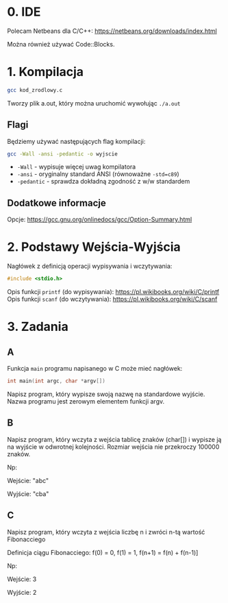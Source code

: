 # 0. IDE

Polecam Netbeans dla C/C++: https://netbeans.org/downloads/index.html

Można również używać Code::Blocks.

# 1. Kompilacja
```bash
gcc kod_zrodlowy.c
```

Tworzy plik a.out, który można uruchomić wywołując `./a.out`


## Flagi
Będziemy używać następujących flag kompilacji:
```bash
gcc -Wall -ansi -pedantic -o wyjscie
```

* `-Wall` - wypisuje więcej uwag kompilatora
* `-ansi` - oryginalny standard ANSI (równoważne `-std=c89`)
* `-pedantic` - sprawdza dokładną zgodność z w/w standardem



## Dodatkowe informacje
Opcje: https://gcc.gnu.org/onlinedocs/gcc/Option-Summary.html

# 2. Podstawy Wejścia-Wyjścia
Nagłówek z definicją operacji wypisywania i wczytywania:
```c
#include <stdio.h>
```

Opis funkcji `printf` (do wypisywania): https://pl.wikibooks.org/wiki/C/printf
Opis funkcji `scanf` (do wczytywania): https://pl.wikibooks.org/wiki/C/scanf

# 3. Zadania
## A
Funkcja `main` programu napisanego w C może mieć nagłówek:
```c
int main(int argc, char *argv[])
```
Napisz program, który wypisze swoją nazwę na standardowe wyjście.
Nazwa programu jest zerowym elementem funkcji argv.


## B
Napisz program, który wczyta z wejścia tablicę znaków (char[]) i wypisze ją na wyjście w
odwrotnej kolejności.
Rozmiar wejścia nie przekroczy 100000 znaków.

Np:

Wejście:
"abc"

Wyjście:
"cba"

## C
Napisz program, który wczyta z wejścia liczbę n i zwróci n-tą wartość Fibonacciego

Definicja ciągu Fibonacciego:
f(0) = 0, f(1) = 1, f(n+1) = f(n) + f(n-1)]

Np:

Wejście:
3

Wyjście:
2
